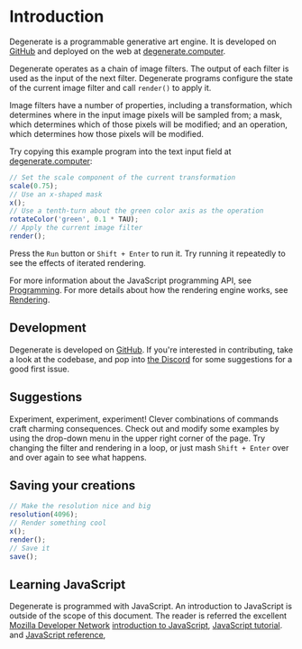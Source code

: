 # Introduction

Degenerate is a programmable generative art engine. It is developed on
[GitHub](https://github.com/casey/degenerate/) and deployed on the web at
[degenerate.computer](https://degenerate.computer).

Degenerate operates as a chain of image filters. The output of each filter is
used as the input of the next filter. Degenerate programs configure the state
of the current image filter and call `render()` to apply it.

Image filters have a number of properties, including a transformation, which
determines where in the input image pixels will be sampled from; a mask, which
determines which of those pixels will be modified; and an operation, which
determines how those pixels will be modified.

Try copying this example program into the text input field at
[degenerate.computer](https://degenerate.computer):

```javascript
// Set the scale component of the current transformation
scale(0.75);
// Use an x-shaped mask
x();
// Use a tenth-turn about the green color axis as the operation
rotateColor('green', 0.1 * TAU);
// Apply the current image filter
render();
```

Press the `Run` button or `Shift + Enter` to run it. Try running it repeatedly
to see the effects of iterated rendering.

For more information about the JavaScript programming API, see
[Programming](programming.md). For more details about how the rendering engine
works, see [Rendering](rendering.md).

## Development

Degenerate is developed on [GitHub](https://github.com/casey/degenerate/). If
you're interested in contributing, take a look at the codebase, and pop into
[the Discord](https://discord.gg/87cjuz4FYg) for some suggestions for a good
first issue.

## Suggestions

Experiment, experiment, experiment! Clever combinations of commands craft
charming consequences. Check out and modify some examples by using the
drop-down menu in the upper right corner of the page. Try changing the filter
and rendering in a loop, or just mash `Shift + Enter` over and over again to
see what happens.

## Saving your creations

```javascript
// Make the resolution nice and big
resolution(4096);
// Render something cool
x();
render();
// Save it
save();
```

## Learning JavaScript

Degenerate is programmed with JavaScript. An introduction to JavaScript is
outside of the scope of this document. The reader is referred the excellent
[Mozilla Developer Network](https://developer.mozilla.org/en-US/)
[introduction to JavaScript](https://developer.mozilla.org/en-US/docs/Web/JavaScript),
[JavaScript tutorial](https://developer.mozilla.org/en-US/docs/Learn/JavaScript).
and
[JavaScript reference](https://developer.mozilla.org/en-US/docs/Web/JavaScript/Reference),
